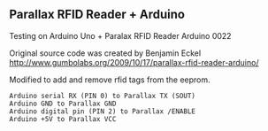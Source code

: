 Parallax RFID Reader + Arduino
---
Testing on Arduino Uno + Paralax RFID Reader
Arduino 0022

Original source code was created by Benjamin Eckel
http://www.gumbolabs.org/2009/10/17/parallax-rfid-reader-arduino/

Modified to add and remove rfid tags from the eeprom.

    Arduino serial RX (PIN 0) to Parallax TX (SOUT)
    Arduino GND to Parallax GND
    Arduino digital pin (PIN 2) to Parallax /ENABLE
    Arduino +5V to Parallax VCC
